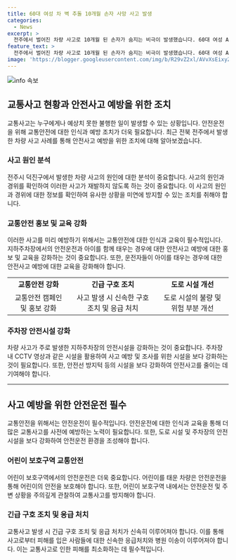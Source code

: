 ```yaml
---
title: 60대 여성 차 벽 추돌 10개월 손자 사망 사고 발생
categories:
  - News
excerpt: >
  전주에서 벌어진 차량 사고로 10개월 된 손자가 숨지는 비극이 발생했습니다. 60대 여성 A씨가 몰던 차량이 아파트 지하주차장에서 벽을 들이받아 사고가 발생했고, 손자는 병원으로 이송되었지만 숨졌습니다. A씨와 함께 타고 있던 딸 B씨도 다쳐 병원으로 이송되었으며, 경찰은 CCTV 영상 등을 토대로 사건을 조사 중입니다. (150자)
feature_text: >
  전주에서 벌어진 차량 사고로 10개월 된 손자가 숨지는 비극이 발생했습니다. 60대 여성 A씨가 몰던 차량이 아파트 지하주차장에서 벽을 들이받아 사고가 발생했고, 손자는 병원으로 이송되었지만 숨졌습니다. A씨와 함께 타고 있던 딸 B씨도 다쳐 병원으로 이송되었으며, 경찰은 CCTV 영상 등을 토대로 사건을 조사 중입니다. (150자)
image: 'https://blogger.googleusercontent.com/img/b/R29vZ2xl/AVvXsEixyZcFfHzMRdzZMjFBmAUKJYCLCGyLL1o632UiGVXcaFdKo_bkvkuCioo0uUKlGfBVcT3P84aROyZIXSBEx3Aw5nCQ3pTgDom1WDC4m8eifvWiAmWEEVb4x6G_l8C0QH225ldMjyaFvpxGEBGNO37VmDTDMHGhJPq73UglMfDca1-0aw/s1600/blogspot.png'
---
```


<p><img src="https://blogger.googleusercontent.com/img/b/R29vZ2xl/AVvXsEixyZcFfHzMRdzZMjFBmAUKJYCLCGyLL1o632UiGVXcaFdKo_bkvkuCioo0uUKlGfBVcT3P84aROyZIXSBEx3Aw5nCQ3pTgDom1WDC4m8eifvWiAmWEEVb4x6G_l8C0QH225ldMjyaFvpxGEBGNO37VmDTDMHGhJPq73UglMfDca1-0aw/s1600/blogspot.png" alt="info 속보" /></p>

<h2 data-ke-size="size26">교통사고 현황과 안전사고 예방을 위한 조치</h2>

<p data-ke-size="size16">교통사고는 누구에게나 예상치 못한 불행한 일이 발생할 수 있는 상황입니다. 안전운전을 위해 교통안전에 대한 인식과 예방 조치가 더욱 필요합니다. 최근 전북 전주에서 발생한 차량 사고 사례를 통해 안전사고 예방을 위한 조치에 대해 알아보겠습니다.</p>

<h3>사고 원인 분석</h3>

<p data-ke-size="size16">전주시 덕진구에서 발생한 차량 사고의 원인에 대한 분석이 중요합니다. 사고의 원인과 경위를 확인하여 이러한 사고가 재발하지 않도록 하는 것이 중요합니다. 이 사고의 원인과 경위에 대한 정보를 확인하여 유사한 상황을 미연에 방지할 수 있는 조치를 취해야 합니다.</p>

<h3>교통안전 홍보 및 교육 강화</h3>

<p data-ke-size="size16">이러한 사고를 미리 예방하기 위해서는 교통안전에 대한 인식과 교육이 필수적입니다. 지하주차장에서의 안전운전과 아이를 함께 태우는 경우에 대한 안전사고 예방에 대한 홍보 및 교육을 강화하는 것이 중요합니다. 또한, 운전자들이 아이를 태우는 경우에 대한 안전사고 예방에 대한 교육을 강화해야 합니다.</p>

<table>
    <tr>
        <td style="text-align: center; height: 17px;"><b>교통안전 강화</b></td>
        <td style="text-align: center; height: 17px;"><b>긴급 구호 조치</b></td>
        <td style="text-align: center; height: 17px;"><b>도로 시설 개선</b></td>
    </tr>
    <tr>
        <td style="text-align: center; height: 17px;">교통안전 캠페인 및 홍보 강화</td>
        <td style="text-align: center; height: 17px;">사고 발생 시 신속한 구호 조치 및 응급 처치</td>
        <td style="text-align: center; height: 17px;">도로 시설의 불량 및 위험 부분 개선</td>
    </tr>
</table>

<h3>주차장 안전시설 강화</h3>

<p data-ke-size="size16">차량 사고가 주로 발생한 지하주차장의 안전시설을 강화하는 것이 중요합니다. 주차장 내 CCTV 영상과 같은 시설을 활용하여 사고 예방 및 조사를 위한 시설을 보다 강화하는 것이 필요합니다. 또한, 안전선 방지턱 등의 시설을 보다 강화하여 안전사고를 줄이는 데 기여해야 합니다.</p>

<hr>

<h2 data-ke-size="size26">사고 예방을 위한 안전운전 필수</h2>

<p data-ke-size="size16">교통안전을 위해서는 안전운전이 필수적입니다. 안전운전에 대한 인식과 교육을 통해 더 많은 교통사고를 사전에 예방하는 노력이 필요합니다. 또한, 도로 시설 및 주차장의 안전시설을 보다 강화하여 안전운전 환경을 조성해야 합니다.</p>

<h3>어린이 보호구역 교통안전</h3>

<p data-ke-size="size16">어린이 보호구역에서의 안전운전은 더욱 중요합니다. 어린이를 태운 차량은 안전운전을 통해 어린이의 안전을 보호해야 합니다. 또한, 어린이 보호구역 내에서는 안전운전 및 주변 상황을 주의깊게 관찰하여 교통사고를 방지해야 합니다.</p>

<h3>긴급 구호 조치 및 응급 처치</h3>

<p data-ke-size="size16">교통사고 발생 시 긴급 구호 조치 및 응급 처치가 신속히 이루어져야 합니다. 이를 통해 사고로부터 피해를 입은 사람들에 대한 신속한 응급처치와 병원 이송이 이루어져야 합니다. 이는 교통사고로 인한 피해를 최소화하는 데 필수적입니다.</p>

